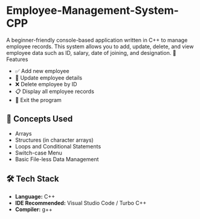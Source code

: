 # Employee-Management-System-CPP
A beginner-friendly console-based application written in C++ to manage employee records. This system allows you to add, update, delete, and view employee data such as ID, salary, date of joining, and designation.
📌 Features

- ✅ Add new employee
- 🔁 Update employee details
- ❌ Delete employee by ID
- 📋 Display all employee records
- 🚪 Exit the program

## 🧠 Concepts Used
- Arrays
- Structures (in character arrays)
- Loops and Conditional Statements
- Switch-case Menu
- Basic File-less Data Management

## 🛠️ Tech Stack
- **Language:** C++
- **IDE Recommended:** Visual Studio Code / Turbo C++
- **Compiler:** g++
